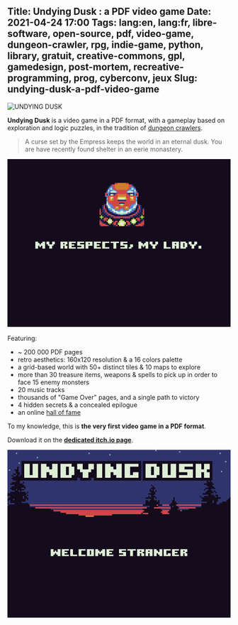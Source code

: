 Title: Undying Dusk : a PDF video game
Date: 2021-04-24 17:00
Tags: lang:en, lang:fr, libre-software, open-source, pdf, video-game, dungeon-crawler, rpg, indie-game, python, library, gratuit, creative-commons, gpl, gamedesign, post-mortem, recreative-programming, prog, cyberconv, jeux
Slug: undying-dusk-a-pdf-video-game
---
![UNDYING DUSK](images/2020/10/undying-dusk-title.png)

**Undying Dusk** is a video game in a PDF format,
with a gameplay based on exploration and logic puzzles,
in the tradition of [dungeon crawlers](https://en.wikipedia.org/wiki/Dungeon_crawl#Video_games).

> A curse set by the Empress keeps the world in an eternal dusk.
> You are have recently found shelter in an eerie monastery.

![GIF trailer #1](https://raw.githubusercontent.com/Lucas-C/undying-dusk/main/trailer/undying-dusk-trailer1.gif)

Featuring:

- ~ 200 000 PDF pages
- retro aesthetics: 160x120 resolution & a 16 colors palette
- a grid-based world with 50+ distinct tiles & 10 maps to explore
- more than 30 treasure items, weapons & spells to pick up in order to face 15 enemy monsters
- 20 music tracks
- thousands of "Game Over" pages, and a single path to victory
- 4 hidden secrets & a concealed epilogue
- an online [hall of fame](https://chezsoi.org/lucas/undying-dusk/hall-of-fame)

To my knowledge, this is **the very first video game in a PDF format**.

Download it on the [**dedicated itch.io page**](https://lucas-c.itch.io/undying-dusk").

![GIF trailer #2](https://raw.githubusercontent.com/Lucas-C/undying-dusk/main/trailer/undying-dusk-trailer2.gif)


<!-- com' :
- [x] itch.io
- [x] blog
- [ ] author: Clint Bellanger
- [ ] amis, dont Francis, Aurélien, Anne-Laure...
- [ ] oujevipo, warpdoor, gamejolt & cie
- [ ] forum.canardpc.com
- [ ] subReddits: r/pdf, r/gaming, r/games, r/gamedev, r/IndieGaming, r/IndieDev, r/playmygame, r/freegames, /r/adventuregames, r/PixelArt
- [ ] Sumatra PDF
- [ ] famille Cesbron, Thomas G & ses potes
- [ ] bruno bord
- [ ] collègues, Michael Bourhis, Martin & son frère, Maxence, Thomas G, Fabrice Descombes -> https://www.filfre.net/2015/12/dungeon-master-part-1-the-making-of/
- [ ] thierry.fetiveau@gmail.com
- [ ] https://www.coupleofgamer.com/about
- [ ] envoyer version PDF à Thib pour tester sur smartphone + msg HackerNews
- [ ] LinkedIn, FaceBook
- [ ] https://adventuregamers.com
- [ ] http://hu-mu.blogspot.com en mode HUMBLE
- [ ] post GIF trailer on Youtube
post write-up:
- [ ] subReddits: r/python, r/programming
- [ ] linux fr ?
- [ ] collègues, dont Michaël Bouris & son beauf fan de JV/jdr
- [ ] Emily F & other Irish people

Idées de format de com' originales et peu coûteuses à réaliser :
* animated GIF that initially just looks like static text

<!--
## 2nd technical write-up post:

**Concept**: build a PDF that could be played as a video game
Inspiration: [Table Ronde n°1 de la CyberConv 2020](http://www.cyberconv1.com/#programme).
Then I thought: what could be emulated with an interactive PDF? A maze game!

Other video game inspirations: Dungeon Master, Eye of the Beholder, Legend of Grimrock, Moonshades...

mécanisme d'itérations des états & level design progressif avec contrainte (single path)
avec checkpoints
-> le programme assure de l'existence d'une unique solution

graphics:
- Gimp & xcf
- palette DawnBringer

pyfpdf

PDF Checker in CI

accessibility...

optims
- comment gen_pdf.py output of resourrces vs pages size

trucs que j'ai appris :
* le format PDF c'est pas si pire, mais dur de trouver des exemples de PDF valides pour chaque feature...
* PDF readers aren't very fast at rendering basic stuff (comparo ?)

https://xcvgsystems.com/static/adventure/

use ascii map screenshot

### gamedesign

no more than 4 rounds of combat

initial feedbacks: minimap needed, + combat tutorial, give backspace hint faster

puzzles that did not go well...
- goblin hord
- sokoban
- CTRL+F

Difficulties to terminate the game (especially to rework stuff like the last boss fight)

Metadata addition with pikepdf that took 1h15 :(

# Storywriting
Books : really useful

Adventure game puzzle design -> readings

1st OGA contrib & Pedro Medeiros tutorials

~XK lines of Python code in Y files

ajouts / changements comparé à l'original à mentionner:
- monsters do NOT appear randomly, but in a predefined way
- there is no sleeping, that restore HP & MP + create "save points"
- monster arrival animations are missing
* moins de gold farming / backtracking
* use content hidden in original sources: 2 monsters & extra equipment (swords & armor)
-->

